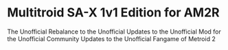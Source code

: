 # Multitroid SA-X 1v1 Edition for AM2R
 The Unofficial Rebalance to the Unofficial Updates to the Unofficial Mod for the Unofficial Community Updates to the Unofficial Fangame of Metroid 2
